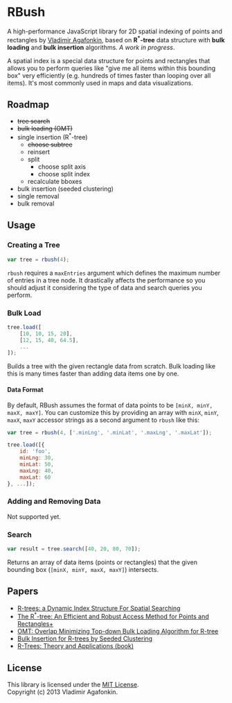 RBush
=====

A high-performance JavaScript library for 2D spatial indexing of points and rectangles by [Vladimir Agafonkin](http://github.com/mourner),
based on **R<sup>*</sup>-tree** data structure with **bulk loading** and **bulk insertion** algorithms.
_A work in progress_.

A spatial index is a special data structure for points and rectangles that allows you to perform queries like "give me all items within this bounding box" very efficiently (e.g. hundreds of times faster than looping over all items). It's most commonly used in maps and data visualizations.

## Roadmap

* ~~tree search~~
* ~~bulk loading (OMT)~~
* single insertion (R<sup>*</sup>-tree)
	* ~~choose subtree~~
	* reinsert
	* split
		* choose split axis
		* choose split index
	* recalculate bboxes
* bulk insertion (seeded clustering)
* single removal
* bulk removal

## Usage

### Creating a Tree

```js
var tree = rbush(4);
```

`rbush` requires a `maxEntries` argument which defines the maximum number of entries in a tree node.
It drastically affects the performance so you should adjust it considering the type of data and search queries you perform.

### Bulk Load

```js
tree.load([
	[10, 10, 15, 20],
	[12, 15, 40, 64.5],
	...
]);
```

Builds a tree with the given rectangle data from scratch.
Bulk loading like this is many times faster than adding data items one by one.

#### Data Format

By default, RBush assumes the format of data points to be `[minX, minY, maxX, maxY]`.
You can customize this by providing an array with `minX`, `minY`, `maxX`, `maxY` accessor strings as a second argument to `rbush` like this:

```js
var tree = rbush(4, ['.minLng', '.minLat', '.maxLng', '.maxLat']);

tree.load([{
	id: 'foo',
	minLng: 30,
	minLat: 50,
	maxLng: 40,
	maxLat: 60
}, ...]);
```

### Adding and Removing Data

Not supported yet.

### Search

```js
var result = tree.search([40, 20, 80, 70]);
```

Returns an array of data items (points or rectangles) that the given bounding box (`[minX, minY, maxX, maxY]`) intersects.

## Papers

* [R-trees: a Dynamic Index Structure For Spatial Searching](http://www-db.deis.unibo.it/courses/SI-LS/papers/Gut84.pdf)
* [The R<sup>*</sup>-tree: An Efficient and Robust Access Method for Points and Rectangles+](http://dbs.mathematik.uni-marburg.de/publications/myPapers/1990/BKSS90.pdf)
* [OMT: Overlap Minimizing Top-down Bulk Loading Algorithm for R-tree](http://ftp.informatik.rwth-aachen.de/Publications/CEUR-WS/Vol-74/files/FORUM_18.pdf)
* [Bulk Insertion for R-trees by Seeded Clustering](http://www.cs.arizona.edu/~bkmoon/papers/dke06-bulk.pdf)
* [R-Trees: Theory and Applications (book)](http://metro-natshar-31-71.brain.net.pk/articles/1852339772.pdf)

## License

This library is licensed under the [MIT License](http://opensource.org/licenses/MIT).<br>
Copyright (c) 2013 Vladimir Agafonkin.
